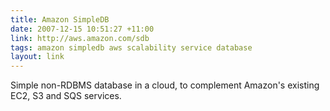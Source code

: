 ```yaml
---
title: Amazon SimpleDB
date: 2007-12-15 10:51:27 +11:00
link: http://aws.amazon.com/sdb
tags: amazon simpledb aws scalability service database
layout: link
---
```

Simple non-RDBMS database in a cloud, to complement Amazon's existing EC2, S3 and SQS services.
